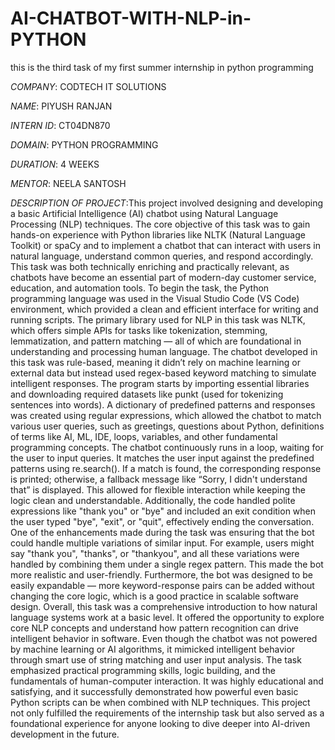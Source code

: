 # AI-CHATBOT-WITH-NLP-in-PYTHON
this is the third task of my first summer internship in python programming 

*COMPANY*: CODTECH IT SOLUTIONS

*NAME*: PIYUSH RANJAN

*INTERN ID*: CT04DN870

*DOMAIN*: PYTHON PROGRAMMING

*DURATION*: 4 WEEKS

*MENTOR*: NEELA SANTOSH

*DESCRIPTION OF PROJECT*:This project involved designing and developing a basic Artificial Intelligence (AI) chatbot using Natural Language Processing (NLP) techniques. The core objective of this task was to gain hands-on experience with Python libraries like NLTK (Natural Language Toolkit) or spaCy and to implement a chatbot that can interact with users in natural language, understand common queries, and respond accordingly. This task was both technically enriching and practically relevant, as chatbots have become an essential part of modern-day customer service, education, and automation tools. To begin the task, the Python programming language was used in the Visual Studio Code (VS Code) environment, which provided a clean and efficient interface for writing and running scripts. The primary library used for NLP in this task was NLTK, which offers simple APIs for tasks like tokenization, stemming, lemmatization, and pattern matching — all of which are foundational in understanding and processing human language. The chatbot developed in this task was rule-based, meaning it didn’t rely on machine learning or external data but instead used regex-based keyword matching to simulate intelligent responses. The program starts by importing essential libraries and downloading required datasets like punkt (used for tokenizing sentences into words). A dictionary of predefined patterns and responses was created using regular expressions, which allowed the chatbot to match various user queries, such as greetings, questions about Python, definitions of terms like AI, ML, IDE, loops, variables, and other fundamental programming concepts. The chatbot continuously runs in a loop, waiting for the user to input queries. It matches the user input against the predefined patterns using re.search(). If a match is found, the corresponding response is printed; otherwise, a fallback message like “Sorry, I didn't understand that” is displayed. This allowed for flexible interaction while keeping the logic clean and understandable. Additionally, the code handled polite expressions like "thank you" or "bye" and included an exit condition when the user typed "bye", "exit", or "quit", effectively ending the conversation. One of the enhancements made during the task was ensuring that the bot could handle multiple variations of similar input. For example, users might say "thank you", "thanks", or "thankyou", and all these variations were handled by combining them under a single regex pattern. This made the bot more realistic and user-friendly. Furthermore, the bot was designed to be easily expandable — more keyword-response pairs can be added without changing the core logic, which is a good practice in scalable software design. Overall, this task was a comprehensive introduction to how natural language systems work at a basic level. It offered the opportunity to explore core NLP concepts and understand how pattern recognition can drive intelligent behavior in software. Even though the chatbot was not powered by machine learning or AI algorithms, it mimicked intelligent behavior through smart use of string matching and user input analysis. The task emphasized practical programming skills, logic building, and the fundamentals of human-computer interaction. It was highly educational and satisfying, and it successfully demonstrated how powerful even basic Python scripts can be when combined with NLP techniques. This project not only fulfilled the requirements of the internship task but also served as a foundational experience for anyone looking to dive deeper into AI-driven development in the future.
